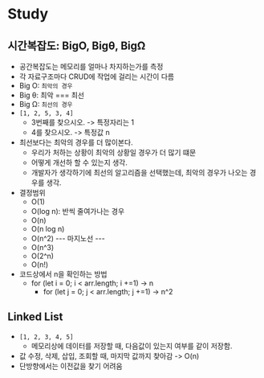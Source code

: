 # Study

## 시간복잡도: BigO, Bigθ, BigΩ

- 공간복잡도는 메모리를 얼마나 차지하는가를 측정
- 각 자료구조마다 CRUD에 작업에 걸리는 시간이 다름
- Big O: `최악의 경우`
- Big θ: 최악 === 최선
- Big Ω: `최선의 경우`
- `[1, 2, 5, 3, 4]`
  - 3번째를 찾으시오. -> 특정자리는 1
  - 4를 찾으시오. -> 특정값 n
- 최선보다는 최악의 경우를 더 많이본다.
  - 우리가 처하는 상황이 최악의 상황일 경우가 더 많기 떄문
  - 어떻게 개선하 할 수 있는지 생각.
  - 개발자가 생각하기에 최선의 알고리즘을 선택했는데, 최악의 경우가 나오는 경우를 생각.
- 결정범위
  - O(1)
  - O(log n): 반씩 줄여가나는 경우
  - O(n)
  - O(n log n)
  - O(n^2)
  --- 마지노선 ---
  - O(n^3)
  - O(2^n)
  - O(n!)
- 코드상에서 n을 확인하는 방법
  - for (let i = 0; i < arr.length; i +=1) -> n
    - for (let j = 0; j < arr.length; j +=1) -> n^2

## Linked List

- `[1, 2, 3, 4, 5]`
  - 메모리상에 데이터를 저장할 때, 다음값이 있는지 여부를 같이 저장함.
- 값 수정, 삭제, 삽입, 조회할 때, 마지막 값까지 찾아감 -> O(n)
- 단방향에서는 이전값을 찾기 어려움